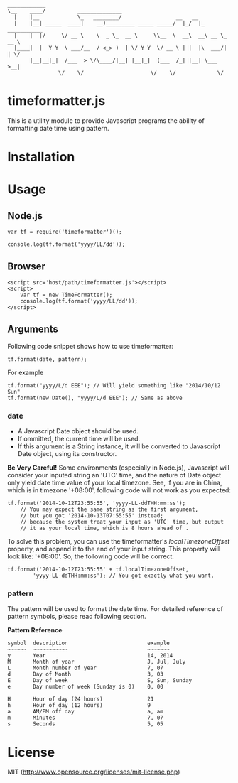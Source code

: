     ____________
    \__    ____/          ______________
      |    |__            \_   ________/                 __   __                  
      |    |__| _____  ____|    __)_________ _____ _____/  |_/  |_ ___________   
      |    |  |/     \/ __ \    \  _ \_  __ \     \\__  \  __\  __\ __ \_  __ \  
      |____|  |  Y Y  \ ___/__  / <_> )  | \/ Y Y  \/ __ \ | |  |\  ___/|  | \/
           |__|__|_|  /___  > \/\____/|__| |__|_|  (___  /_| |__| \___  >__|   
                    \/    \/                     \/    \/             \/       

timeformatter.js
================

This is a utility module to provide Javascript programs the ability of
formatting date time using pattern.

Installation
============

Usage
=====

Node.js
-------

    var tf = require('timeformatter')();

    console.log(tf.format('yyyy/LL/dd'));

Browser
-------

    <script src='host/path/timeformatter.js'></script>
    <script>
        var tf = new TimeFormatter(); 
        console.log(tf.format('yyyy/LL/dd'));
    </script>

Arguments
---------

Following code snippet shows how to use timeformatter:

    tf.format(date, pattern);

For example

    tf.format("yyyy/L/d EEE"); // Will yield something like "2014/10/12 Sun"
    tf.format(new Date(), "yyyy/L/d EEE"); // Same as above

### date
* A Javascript Date object should be used.
* If ommitted, the current time will be used.
* If this argument is a String instance, it will be converted to Javascript
  Date object, using its constructor. 

**Be Very Careful!** Some environments (especially in Node.js), Javascript will
consider your inputed string an 'UTC' time, and the nature of Date object
only yield date time value of your local timezone. See, if you are in China,
which is in timezone '+08:00', following code will not work as you expected:

    tf.format('2014-10-12T23:55:55', 'yyyy-LL-ddTHH:mm:ss');
        // You may expect the same string as the first argument,
        // but you got '2014-10-13T07:55:55' instead;
        // because the system treat your input as 'UTC' time, but output
        // it as your local time, which is 8 hours ahead of .

To solve this problem, you can use the timeformatter's *localTimezoneOffset*
property, and append it to the end of your input string. This property will
look like: '+08:00'. So, the following code will be correct.

    tf.format('2014-10-12T23:55:55' + tf.localTimezoneOffset,
            'yyyy-LL-ddTHH:mm:ss'); // You got exactly what you want.
    

### pattern
The pattern will be used to format the date time.
For detailed reference of pattern symbols, please read following section.

**Pattern Reference**

    symbol  description                         example
    ~~~~~~  ~~~~~~~~~~~                         ~~~~~~~
    y       Year                                14, 2014
    M       Month of year                       J, Jul, July
    L       Month number of year                7, 07
    d       Day of Month                        3, 03
    E       Day of week                         S, Sun, Sunday
    e       Day number of week (Sunday is 0)    0, 00

    H       Hour of day (24 hours)              21
    h       Hour of day (12 hours)              9
    a       AM/PM off day                       a, am
    m       Minutes                             7, 07
    s       Seconds                             5, 05


License
=======

MIT (http://www.opensource.org/licenses/mit-license.php)

